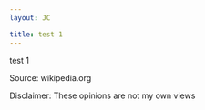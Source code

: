 ```yaml
---
layout: JC

title: test 1
---
```

test 1

Source: wikipedia.org

Disclaimer: These opinions are not my own views